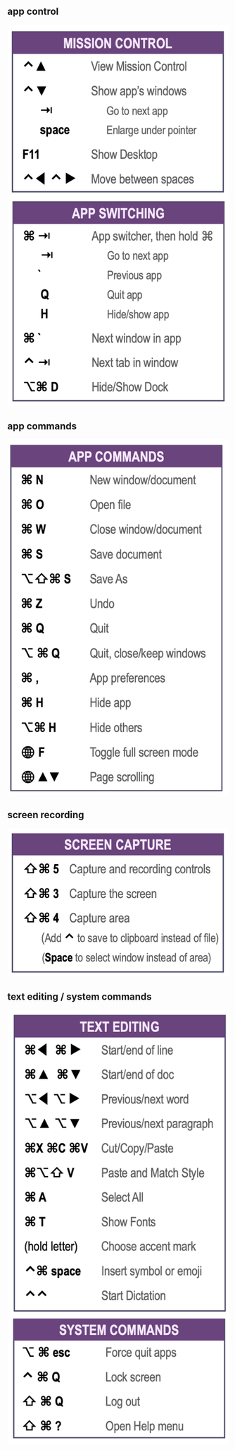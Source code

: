 ## app control
![img.png](img.png)

## app commands
![img_1.png](img_1.png)

## screen recording
![img_2.png](img_2.png)

## text editing / system commands
![img_3.png](img_3.png)
